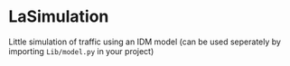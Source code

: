 # LaSimulation

Little simulation of traffic using an IDM model (can be used seperately by importing `Lib/model.py` in your project)